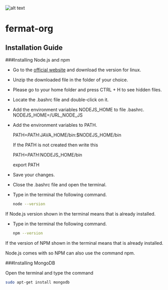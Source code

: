![alt text](https://github.com/bitDubai/media-kit/blob/master/Readme%20Image/Fermat%20Logotype/Fermat_Logo_3D.png "Fermat Logo")

# fermat-org

## Installation Guide

###Installing Node.js and npm

* Go to the [official website](https://nodejs.org/en/) and download the version for linux.

* Unzip the downloaded file in the folder of your choice.

* Please go to your home folder and press CTRL + H to see hidden files.

* Locate the .bashrc file and double-click on it.

* Add the environment variables NODEJS_HOME to file .bashrc.
	NODEJS_HOME=/URL_NODE_JS

* Add the environment variables to PATH.
	
	PATH=$PATH:$JAVA_HOME/bin:$NODEJS_HOME/bin

	If the PATH is not created then write this
	
	PATH=$PATH:$NODEJS_HOME/bin
	
	export PATH

* Save your changes.

* Close the .bashrc file and open the terminal.

* Type in the terminal the following command.

	```bash
	node --version
	```
If Node.js version shown in the terminal means that is already installed.

* Type in the terminal the following command.
	```bash
	npm --version
	```
If the version of NPM shown in the terminal means that is already installed.

Node.js comes with so NPM can also use the command npm.

###Installing MongoDB

Open the terminal and type the command
```bash
sudo apt-get install mongodb
```
